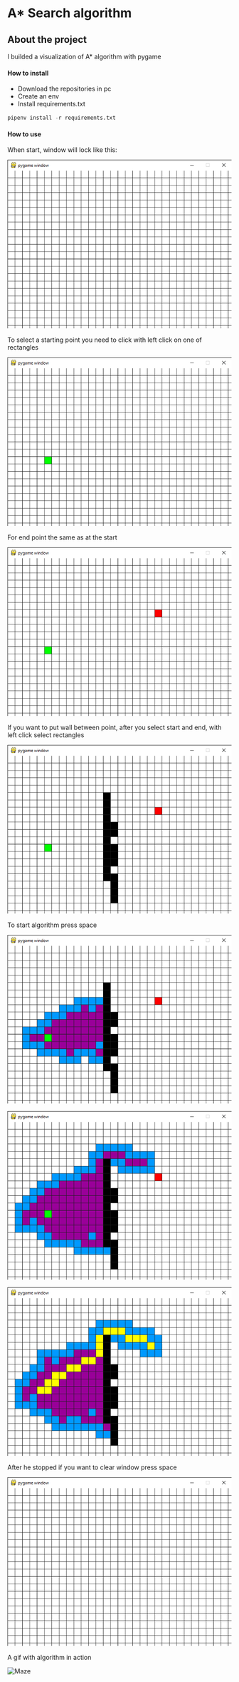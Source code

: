 # A* Search algorithm

## About the project


I builded a visualization of A* algorithm with pygame

#### How to install

* Download the repositories in pc
* Create an env
* Install requirements.txt
```python
pipenv install -r requirements.txt
```

#### How to use

When start, window will lock like this:

![Start](grid.png)

To select a starting point you need to click with left click  on one of rectangles

![Start](start.png)

For end point the same as at the start

![End](end.png)

If you want to put wall between point, after you select start and end, with  left click select rectangles 


![Wall](wall.png)


To start algorithm press space 

![start1](start1.png)

![start2](start2.png)

![start3](start3.png)

After he stopped if you want to clear window press space

![Finish](grid.png)


A gif with algorithm in action

![Maze](maze.gif)